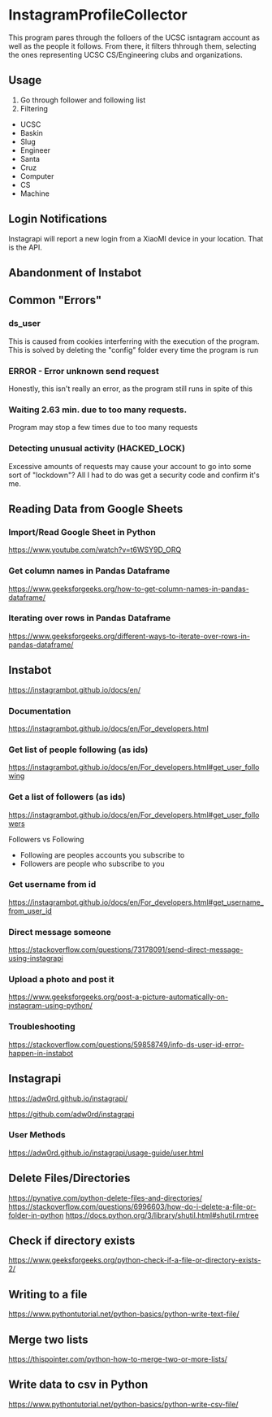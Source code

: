 # InstagramProfileCollector
This program pares through the folloers of the UCSC isntagram account as well as the people it follows. From there, it filters thhrough them, selecting the ones representing UCSC CS/Engineering clubs and organizations.

## Usage
1. Go through follower and following list
2. Filtering
- UCSC
- Baskin
- Slug
- Engineer
- Santa
- Cruz
- Computer
- CS
- Machine

## Login Notifications
Instagrapi will report a new login from a XiaoMI device in your location. That is the API.

## Abandonment of Instabot

## Common "Errors"
### ds_user
This is caused from cookies interferring with the execution of the program. This is solved by deleting the "config" folder every time the program is run

### ERROR - Error unknown send request
Honestly, this isn't really an error, as the program still runs in spite of this

### Waiting 2.63 min. due to too many requests.
Program may stop a few times due to too many requests

### Detecting unusual activity (HACKED_LOCK)
Excessive amounts of requests may cause your account to go into some sort of "lockdown"? All I had to do was get a security code and confirm it's me.


## Reading Data from Google Sheets
### Import/Read Google Sheet in Python
https://www.youtube.com/watch?v=t6WSY9D_ORQ

### Get column names in Pandas Dataframe
https://www.geeksforgeeks.org/how-to-get-column-names-in-pandas-dataframe/

### Iterating over rows in Pandas Dataframe
https://www.geeksforgeeks.org/different-ways-to-iterate-over-rows-in-pandas-dataframe/

## Instabot
https://instagrambot.github.io/docs/en/

### Documentation
https://instagrambot.github.io/docs/en/For_developers.html

### Get list of people following (as ids)
https://instagrambot.github.io/docs/en/For_developers.html#get_user_following

### Get a list of followers (as ids)
https://instagrambot.github.io/docs/en/For_developers.html#get_user_followers

Followers vs Following
- Following are peoples accounts you subscribe to
- Followers are people who subscribe to you

### Get username from id
https://instagrambot.github.io/docs/en/For_developers.html#get_username_from_user_id

### Direct message someone
https://stackoverflow.com/questions/73178091/send-direct-message-using-instagrapi

### Upload a photo and post it
https://www.geeksforgeeks.org/post-a-picture-automatically-on-instagram-using-python/

### Troubleshooting
https://stackoverflow.com/questions/59858749/info-ds-user-id-error-happen-in-instabot

## Instagrapi
https://adw0rd.github.io/instagrapi/

https://github.com/adw0rd/instagrapi

### User Methods
https://adw0rd.github.io/instagrapi/usage-guide/user.html

## Delete Files/Directories
https://pynative.com/python-delete-files-and-directories/
https://stackoverflow.com/questions/6996603/how-do-i-delete-a-file-or-folder-in-python
https://docs.python.org/3/library/shutil.html#shutil.rmtree

## Check if directory exists
https://www.geeksforgeeks.org/python-check-if-a-file-or-directory-exists-2/

## Writing to a file
https://www.pythontutorial.net/python-basics/python-write-text-file/

## Merge two lists
https://thispointer.com/python-how-to-merge-two-or-more-lists/

## Write data to csv in Python
https://www.pythontutorial.net/python-basics/python-write-csv-file/